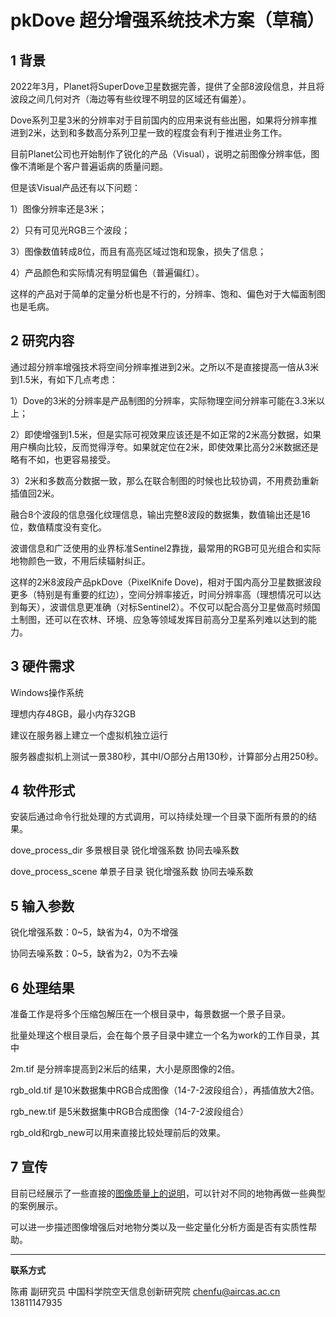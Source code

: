 # pkDove 超分增强系统技术方案（草稿）



## 1 背景

2022年3月，Planet将SuperDove卫星数据完善，提供了全部8波段信息，并且将波段之间几何对齐（海边等有些纹理不明显的区域还有偏差）。

Dove系列卫星3米的分辨率对于目前国内的应用来说有些出圈，如果将分辨率推进到2米，达到和多数高分系列卫星一致的程度会有利于推进业务工作。

目前Planet公司也开始制作了锐化的产品（Visual），说明之前图像分辨率低，图像不清晰是个客户普遍诟病的质量问题。

但是该Visual产品还有以下问题：

1）图像分辨率还是3米；

2）只有可见光RGB三个波段；

3）图像数值转成8位，而且有高亮区域过饱和现象，损失了信息；

4）产品颜色和实际情况有明显偏色（普遍偏红）。

这样的产品对于简单的定量分析也是不行的，分辨率、饱和、偏色对于大幅面制图也是毛病。


## 2 研究内容

通过超分辨率增强技术将空间分辨率推进到2米。之所以不是直接提高一倍从3米到1.5米，有如下几点考虑：

1）Dove的3米的分辨率是产品制图的分辨率，实际物理空间分辨率可能在3.3米以上；

2）即使增强到1.5米，但是实际可视效果应该还是不如正常的2米高分数据，如果用户横向比较，反而觉得浮夸。如果就定位在2米，即使效果比高分2米数据还是略有不如，也更容易接受。

3）2米和多数高分数据一致，那么在联合制图的时候也比较协调，不用费劲重新插值回2米。

融合8个波段的信息强化纹理信息，输出完整8波段的数据集，数值输出还是16位，数值精度没有变化。

波谱信息和广泛使用的业界标准Sentinel2靠拢，最常用的RGB可见光组合和实际地物颜色一致，不用后续辐射纠正。

这样的2米8波段产品pkDove（PixelKnife Dove)，相对于国内高分卫星数据波段更多（特别是有重要的红边），空间分辨率接近，时间分辨率高（理想情况可以达到每天），波谱信息更准确（对标Sentinel2）。不仅可以配合高分卫星做高时频国土制图，还可以在农林、环境、应急等领域发挥目前高分卫星系列难以达到的能力。

## 3 硬件需求

Windows操作系统

理想内存48GB，最小内存32GB

建议在服务器上建立一个虚拟机独立运行

服务器虚拟机上测试一景380秒，其中I/O部分占用130秒，计算部分占用250秒。

## 4 软件形式

安装后通过命令行批处理的方式调用，可以持续处理一个目录下面所有景的的结果。

dove_process_dir 多景根目录 锐化增强系数 协同去噪系数

dove_process_scene 单景子目录 锐化增强系数 协同去噪系数

## 5 输入参数

锐化增强系数：0~5，缺省为4，0为不增强

协同去噪系数：0~5，缺省为2，0为不去噪

## 6 处理结果

准备工作是将多个压缩包解压在一个根目录中，每景数据一个景子目录。

批量处理这个根目录后，会在每个景子目录中建立一个名为work的工作目录，其中

2m.tif 是分辨率提高到2米后的结果，大小是原图像的2倍。

rgb_old.tif 是10米数据集中RGB合成图像（14-7-2波段组合），再插值放大2倍。

rgb_new.tif 是5米数据集中RGB合成图像（14-7-2波段组合）

rgb_old和rgb_new可以用来直接比较处理前后的效果。

## 7 宣传

目前已经展示了一些直接的[图像质量上的说明](../discuss/discuss_superdove_x2.html)，可以针对不同的地物再做一些典型的案例展示。

可以进一步描述图像增强后对地物分类以及一些定量化分析方面是否有实质性帮助。




---



**联系方式**

陈甫 副研究员
中国科学院空天信息创新研究院
chenfu@aircas.ac.cn
13811147935